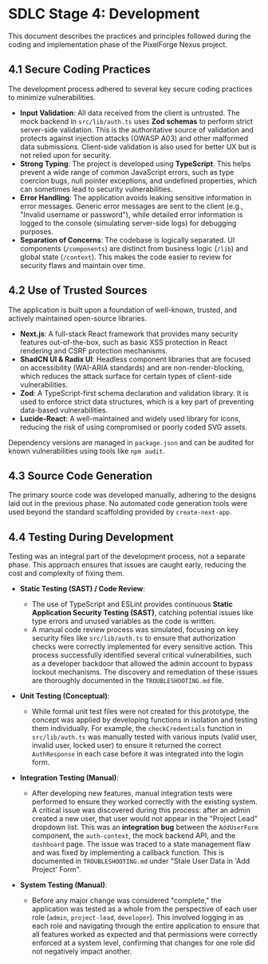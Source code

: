 # SDLC Stage 4: Development

This document describes the practices and principles followed during the coding and implementation phase of the PixelForge Nexus project.

## 4.1 Secure Coding Practices

The development process adhered to several key secure coding practices to minimize vulnerabilities.

- **Input Validation**: All data received from the client is untrusted. The mock backend in `src/lib/auth.ts` uses **Zod schemas** to perform strict server-side validation. This is the authoritative source of validation and protects against injection attacks (OWASP A03) and other malformed data submissions. Client-side validation is also used for better UX but is not relied upon for security.
- **Strong Typing**: The project is developed using **TypeScript**. This helps prevent a wide range of common JavaScript errors, such as type coercion bugs, null pointer exceptions, and undefined properties, which can sometimes lead to security vulnerabilities.
- **Error Handling**: The application avoids leaking sensitive information in error messages. Generic error messages are sent to the client (e.g., "Invalid username or password"), while detailed error information is logged to the console (simulating server-side logs) for debugging purposes.
- **Separation of Concerns**: The codebase is logically separated. UI components (`/components`) are distinct from business logic (`/lib`) and global state (`/context`). This makes the code easier to review for security flaws and maintain over time.

## 4.2 Use of Trusted Sources

The application is built upon a foundation of well-known, trusted, and actively maintained open-source libraries.

- **Next.js**: A full-stack React framework that provides many security features out-of-the-box, such as basic XSS protection in React rendering and CSRF protection mechanisms.
- **ShadCN UI & Radix UI**: Headless component libraries that are focused on accessibility (WAI-ARIA standards) and are non-render-blocking, which reduces the attack surface for certain types of client-side vulnerabilities.
- **Zod**: A TypeScript-first schema declaration and validation library. It is used to enforce strict data structures, which is a key part of preventing data-based vulnerabilities.
- **Lucide-React**: A well-maintained and widely used library for icons, reducing the risk of using compromised or poorly coded SVG assets.

Dependency versions are managed in `package.json` and can be audited for known vulnerabilities using tools like `npm audit`.

## 4.3 Source Code Generation

The primary source code was developed manually, adhering to the designs laid out in the previous phase. No automated code generation tools were used beyond the standard scaffolding provided by `create-next-app`.

## 4.4 Testing During Development

Testing was an integral part of the development process, not a separate phase. This approach ensures that issues are caught early, reducing the cost and complexity of fixing them.

- **Static Testing (SAST) / Code Review**:
    - The use of TypeScript and ESLint provides continuous **Static Application Security Testing (SAST)**, catching potential issues like type errors and unused variables as the code is written.
    - A manual code review process was simulated, focusing on key security files like `src/lib/auth.ts` to ensure that authorization checks were correctly implemented for every sensitive action. This process successfully identified several critical vulnerabilities, such as a developer backdoor that allowed the admin account to bypass lockout mechanisms. The discovery and remediation of these issues are thoroughly documented in the `TROUBLESHOOTING.md` file.

- **Unit Testing (Conceptual)**:
    - While formal unit test files were not created for this prototype, the concept was applied by developing functions in isolation and testing them individually. For example, the `checkCredentials` function in `src/lib/auth.ts` was manually tested with various inputs (valid user, invalid user, locked user) to ensure it returned the correct `AuthResponse` in each case before it was integrated into the login form.

- **Integration Testing (Manual)**:
    - After developing new features, manual integration tests were performed to ensure they worked correctly with the existing system. A critical issue was discovered during this process: after an admin created a new user, that user would not appear in the "Project Lead" dropdown list. This was an **integration bug** between the `AddUserForm` component, the `auth-context`, the mock backend API, and the `dashboard` page. The issue was traced to a state management flaw and was fixed by implementing a callback function. This is documented in `TROUBLESHOOTING.md` under "Stale User Data in 'Add Project' Form".

- **System Testing (Manual)**:
    - Before any major change was considered "complete," the application was tested as a whole from the perspective of each user role (`admin`, `project-lead`, `developer`). This involved logging in as each role and navigating through the entire application to ensure that all features worked as expected and that permissions were correctly enforced at a system level, confirming that changes for one role did not negatively impact another.
